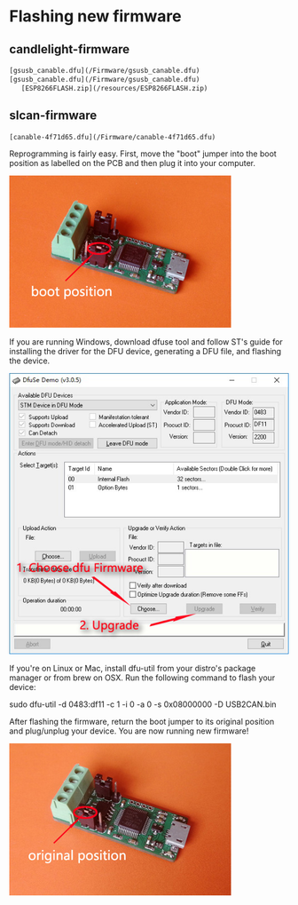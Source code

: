 # Flashing new firmware #

## candlelight-firmware   

    [gsusb_canable.dfu](/Firmware/gsusb_canable.dfu)
    [gsusb_canable.dfu](/Firmware/gsusb_canable.dfu)  
       [ESP8266FLASH.zip](/resources/ESP8266FLASH.zip)
## slcan-firmware   

    [canable-4f71d65.dfu](/Firmware/canable-4f71d65.dfu)

Reprogramming is fairly easy. First, move the "boot" jumper into the boot position as labelled on the PCB and then plug it into your computer.

![BOOT POSITION](resources/B2-400.jpg)

If you are running Windows, download dfuse tool and follow ST's guide for installing the driver for the DFU device, generating a DFU file, and flashing the device.

![Upgrade](resources/upgrade.jpg)

If you're on Linux or Mac, install dfu-util from your distro's package manager or from brew on OSX. Run the following command to flash your device:

sudo dfu-util -d 0483:df11 -c 1 -i 0 -a 0 -s 0x08000000 -D USB2CAN.bin

After flashing the firmware, return the boot jumper to its original position and plug/unplug your device. You are now running new firmware!

![Original POSITION](resources/N2-400.jpg)
